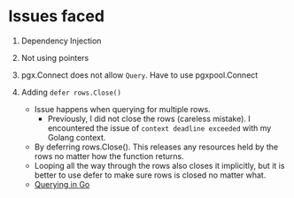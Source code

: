 # Issues faced

1. Dependency Injection

2. Not using pointers

3. pgx.Connect does not allow `Query`. Have to use pgxpool.Connect

4. Adding `defer rows.Close()`
   - Issue happens when querying for multiple rows.
     - Previously, I did not close the rows (careless mistake). I encountered the issue of `context deadline exceeded` with my Golang context.
   - By deferring rows.Close(). This releases any resources held by the rows no matter how the function returns.
   - Looping all the way through the rows also closes it implicitly, but it is better to use defer to make sure rows is closed no matter what.
   - [Querying in Go](https://go.dev/doc/database/querying)
